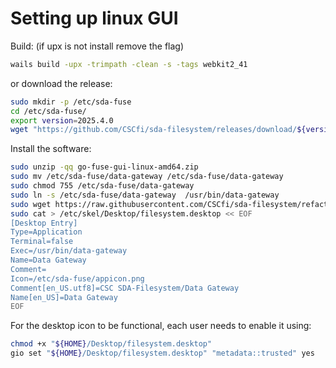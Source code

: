 # Setting up linux GUI

Build:
(if upx is not install remove the flag)
```bash
wails build -upx -trimpath -clean -s -tags webkit2_41
```

or download the release:
```bash
sudo mkdir -p /etc/sda-fuse
cd /etc/sda-fuse/
export version=2025.4.0
wget "https://github.com/CSCfi/sda-filesystem/releases/download/${version}/go-fuse-gui-linux-amd64.zip"
```

Install the software:
```bash
sudo unzip -qq go-fuse-gui-linux-amd64.zip
sudo mv /etc/sda-fuse/data-gateway /etc/sda-fuse/data-gateway
sudo chmod 755 /etc/sda-fuse/data-gateway
sudo ln -s /etc/sda-fuse/data-gateway  /usr/bin/data-gateway
sudo wget https://raw.githubusercontent.com/CSCfi/sda-filesystem/refactor/wails-gui/build/appicon.png --directory-prefix=/etc/sda-fuse
sudo cat > /etc/skel/Desktop/filesystem.desktop << EOF
[Desktop Entry]
Type=Application
Terminal=false
Exec=/usr/bin/data-gateway
Name=Data Gateway
Comment=
Icon=/etc/sda-fuse/appicon.png
Comment[en_US.utf8]=CSC SDA-Filesystem/Data Gateway
Name[en_US]=Data Gateway
EOF
```

For the desktop icon to be functional, each user needs to enable it using:
```bash
chmod +x "${HOME}/Desktop/filesystem.desktop"
gio set "${HOME}/Desktop/filesystem.desktop" "metadata::trusted" yes
```

